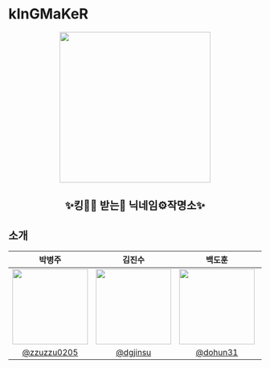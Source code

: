<h1>kInGMaKeR</h1>
<p align=center>
  <img src="https://user-images.githubusercontent.com/65100540/201483824-1d00582b-af1b-4ef4-b5f0-95c0ef5603f7.png" width=300 />
</p>

<h2 align=center>✨킹🤴🏻 받는🤲 닉네임⚙️작명소✨</h2>

## 소개

<table align=center>
  <thead>
    <tr>
      <th>박병주</th>
      <th>김진수</th>
      <th>백도훈</th>
      <th>정희수</th>
    </tr>
  </thead>
  <tbody>
    <tr>
      <td align=center>
        <img src="https://user-images.githubusercontent.com/65100540/201484293-12dac57c-69d8-4ca7-a17d-0dd1d0bbf2c5.jpeg" width=150 height=150 />
      </td>
      <td align=center>
        <img src="https://user-images.githubusercontent.com/65100540/201484729-06e9b515-6085-49dc-a59f-fb2b89c2f49b.jpeg" width=150 height=150 />
      </td>
      <td align=center>
        <img src="https://user-images.githubusercontent.com/65100540/201484629-be14825e-2d24-468f-aca6-4e126be17d7f.png" width=150 height=150/>
      </td>
      <td align=center>
        <img src="[https://user-images.githubusercontent.com/65100540/201484596-2510a61b-0da3-475c-b057-c3b55302b338.jpeg](https://mail.google.com/mail/u/0?ui=2&ik=401b08792f&attid=0.1&permmsgid=msg-a:r-7023305520461367550&th=1846cb7f991f6ad9&view=fimg&fur=ip&sz=s0-l75-ft&attbid=ANGjdJ-hoqC3_NLfpMqrjncTKtpEOHoxHYCfz20W4F_5EM08S71vBnJe0n_iR6lA3dZQx9ZXvAQhboE7CDoWyv1e4zPB0utv_s3GxPNZ7UUzc6bFgoDzcamRj24r3gA&disp=emb&realattid=ii_lae5nqav0)" width=150 height=150 />
      </td>
    </tr>
    <tr>
      <td align=center>
        <a href="https://github.com/zzuzzu0205">@zzuzzu0205</a>
      </td>
      <td align=center>
        <a href="https://github.com/dgjinsu">@dgjinsu</a>
      </td>
       <td align=center>
        <a href="https://github.com/dohun31">@dohun31</a>
      </td>
       <td align=center>
        <a href="https://github.com/heeeeee0129">@heeeeee0129</a>
      </td>
    </tr>
  </tbody>
</table>
